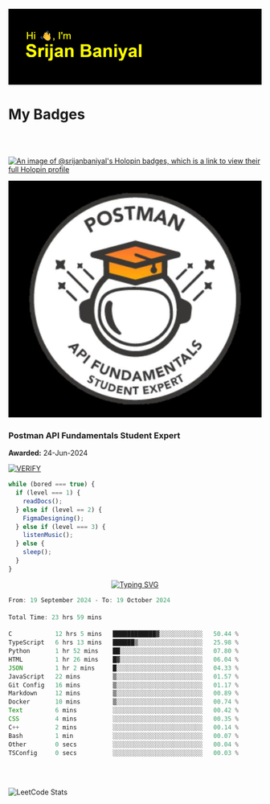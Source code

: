 ![Header](./header.png)

# My Badges

<Br />
<Br />

[![An image of @srijanbaniyal's Holopin badges, which is a link to view their full Holopin profile](https://holopin.me/srijanbaniyal)](https://holopin.io/@srijanbaniyal)

[![Postman API Fundamentals Student Expert](/Postman.jpeg)](https://api.badgr.io/public/assertions/r9BLLy0oTfKJBbkGuDI1zA)

### Postman API Fundamentals Student Expert

**Awarded:** 24-Jun-2024

[![VERIFY](https://img.shields.io/badge/VERIFY-blue)](https://badgecheck.io?url=https%3A%2F%2Fapi.badgr.io%2Fpublic%2Fassertions%2Fr9BLLy0oTfKJBbkGuDI1zA)

```javascript
while (bored === true) {
  if (level === 1) {
    readDocs();
  } else if (level == 2) {
    FigmaDesigning();
  } else if (level === 3) {
    listenMusic();
  } else {
    sleep();
  }
}
```

<p align="center">
  <a href="https://git.io/typing-svg"><img src="https://readme-typing-svg.demolab.com?font=Tilt+Prism&size=30&pause=1000&color=0FF75B&center=true&vCenter=true&width=800&height=80&lines=Time+spent+on+various+Programming+languages" alt="Typing SVG" /></a>
</p>

<!--START_SECTION:waka-->

```TypeScript
From: 19 September 2024 - To: 19 October 2024

Total Time: 23 hrs 59 mins

C            12 hrs 5 mins   ████████████▓░░░░░░░░░░░░   50.44 %
TypeScript   6 hrs 13 mins   ██████▒░░░░░░░░░░░░░░░░░░   25.98 %
Python       1 hr 52 mins    ██░░░░░░░░░░░░░░░░░░░░░░░   07.80 %
HTML         1 hr 26 mins    █▓░░░░░░░░░░░░░░░░░░░░░░░   06.04 %
JSON         1 hr 2 mins     █░░░░░░░░░░░░░░░░░░░░░░░░   04.33 %
JavaScript   22 mins         ▒░░░░░░░░░░░░░░░░░░░░░░░░   01.57 %
Git Config   16 mins         ▒░░░░░░░░░░░░░░░░░░░░░░░░   01.17 %
Markdown     12 mins         ▒░░░░░░░░░░░░░░░░░░░░░░░░   00.89 %
Docker       10 mins         ▒░░░░░░░░░░░░░░░░░░░░░░░░   00.74 %
Text         6 mins          ░░░░░░░░░░░░░░░░░░░░░░░░░   00.42 %
CSS          4 mins          ░░░░░░░░░░░░░░░░░░░░░░░░░   00.35 %
C++          2 mins          ░░░░░░░░░░░░░░░░░░░░░░░░░   00.14 %
Bash         1 min           ░░░░░░░░░░░░░░░░░░░░░░░░░   00.07 %
Other        0 secs          ░░░░░░░░░░░░░░░░░░░░░░░░░   00.04 %
TSConfig     0 secs          ░░░░░░░░░░░░░░░░░░░░░░░░░   00.03 %
```

<!--END_SECTION:waka-->

<Br />
<Br />

![LeetCode Stats](https://leetcard.jacoblin.cool/Srijan-Baniyal?theme=dark&font=Rasa&ext=contest)
